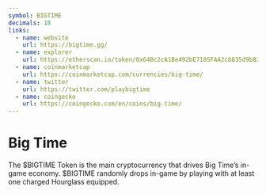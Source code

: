 ```yaml
---
symbol: BIGTIME
decimals: 18
links:
  - name: website
    url: https://bigtime.gg/
  - name: explorer
    url: https://etherscan.io/token/0x64Bc2cA1Be492bE7185FAA2c8835d9b824c8a194
  - name: coinmarketcap
    url: https://coinmarketcap.com/currencies/big-time/
  - name: twitter
    url: https://twitter.com/playbigtime
  - name: coingecko
    url: https://coingecko.com/en/coins/big-time/
---
```


# Big Time

The $BIGTIME Token is the main cryptocurrency that drives Big Time’s in-game economy. $BIGTIME randomly drops in-game by playing with at least one charged Hourglass equipped.
